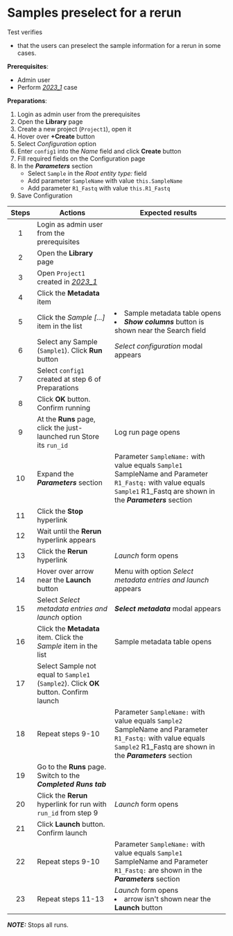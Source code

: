 # Samples preselect for a rerun

Test verifies
- that the users can preselect the sample information for a rerun in some cases.

**Prerequisites**:

- Admin user
- Perform [_2023_1_](2023_1-Column_sorting_extension.md) case

**Preparations**:

1. Login as admin user from the prerequisites
2. Open the **Library** page
3. Create a new project (`Project1`), open it
4. Hover over **+Create** button
5. Select *Configuration* option
6. Enter `config1` into the *Name* field and click **Create** button
7. Fill required fields on the Configuration page
8. In the ***Parameters*** section
    - Select `Sample` in the *Root entity type:* field
    - Add parameter `SampleName` with value `this.SampleName`
    - Add parameter `R1_Fastq` with value `this.R1_Fastq`
9. Save Configuration

| Steps | Actions | Expected results |
| :---: | --- | --- |
| 1 | Login as admin user from the prerequisites | |
| 2 | Open the **Library** page | |
| 3 | Open `Project1` created in [_2023_1_](2023_1-Column_sorting_extension.md) | |
| 4 | Click the **Metadata** item | |
| 5 | Click the *Sample [...]* item in the list | <li> Sample metadata table opens <li> ***Show columns*** button is shown near the Search field |
| 6 | Select any Sample (`Sample1`). Click **Run** button | *Select configuration* modal appears |
| 7 | Select `config1` created at step 6 of Preparations | |
| 8 | Click **OK** button. Confirm running | |
| 9 | At the **Runs** page, click the just-launched run Store its `run_id` | Log run page opens |
| 10 | Expand the ***Parameters*** section | Parameter `SampleName:` with value equals `Sample1` SampleName and Parameter `R1_Fastq:` with value equals `Sample1` R1_Fastq are shown in the ***Parameters*** section |
| 11 | Click the **Stop** hyperlink | |
| 12 | Wait until the **Rerun** hyperlink appears | |
| 13 | Click the **Rerun** hyperlink | *Launch* form opens |
| 14 | Hover over arrow near the **Launch** button | Menu with option *Select metadata entries and launch* appears |
| 15 | Select *Select metadata entries and launch* option | ***Select metadata*** modal appears |
| 16 | Click the **Metadata** item. Click the *Sample* item in the list | Sample metadata table opens |
| 17 | Select Sample not equal to `Sample1` (`Sample2`). Click **OK** button. Confirm launch |
| 18 | Repeat steps 9-10 | Parameter `SampleName:` with value equals `Sample2` SampleName and Parameter `R1_Fastq:` with value equals `Sample2` R1_Fastq are shown in the ***Parameters*** section |
| 19 | Go to the **Runs** page. Switch to the ***Completed Runs tab*** | |
| 20 | Click the **Rerun** hyperlink for run with `run_id` from step 9 | *Launch* form opens |
| 21 | Click **Launch** button. Confirm launch | |
| 22 | Repeat steps 9-10 | Parameter `SampleName:` with value equals `Sample1` SampleName and Parameter `R1_Fastq:` are shown in the ***Parameters*** section |
| 23 | Repeat steps 11-13 | *Launch* form opens <li> arrow isn't shown near the **Launch** button |

***NOTE:*** Stops all runs.